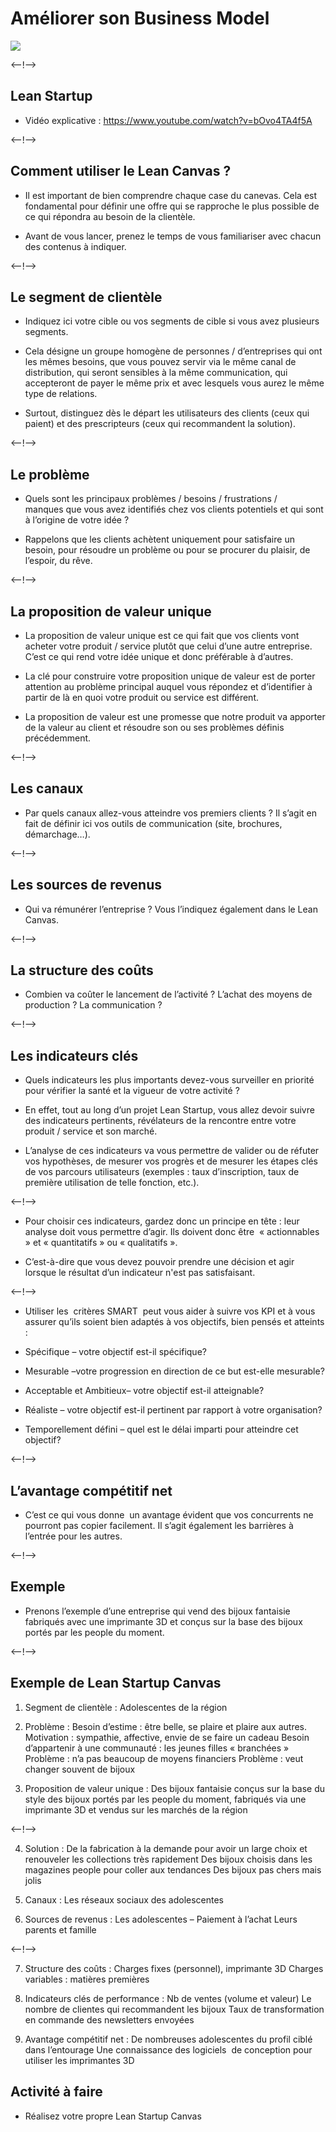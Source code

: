 # Améliorer son Business Model
![](http://douar.tech/dt_assets/session-2/slide-1.png)

<--!-->

## Lean Startup

- Vidéo explicative :  https://www.youtube.com/watch?v=bOvo4TA4f5A

<--!-->

## Comment utiliser le Lean Canvas ?

- Il est important de bien comprendre chaque case du canevas. Cela est fondamental pour définir une offre qui se rapproche le plus possible de ce qui répondra au besoin de la clientèle. 

-  Avant de vous lancer, prenez le temps de vous familiariser avec chacun des contenus à indiquer.

<--!-->

## Le segment de clientèle

- Indiquez ici votre cible ou vos segments de cible si vous avez plusieurs segments. 

- Cela désigne un groupe homogène de personnes / d’entreprises qui ont les mêmes besoins, que vous pouvez servir via le même canal de distribution, qui seront sensibles à la même communication, qui accepteront de payer le même prix et avec lesquels vous aurez le même type de relations.

- Surtout, distinguez dès le départ les utilisateurs des clients (ceux qui paient) et des prescripteurs (ceux qui recommandent la solution). 

<--!-->

## Le problème

- Quels sont les principaux problèmes / besoins / frustrations / manques que vous avez identifiés chez vos clients potentiels et qui sont à l’origine de votre idée ?

- Rappelons que les clients achètent uniquement pour satisfaire un besoin, pour résoudre un problème ou pour se procurer du plaisir, de l’espoir, du rêve.

<--!-->

## La proposition de valeur unique

- La proposition de valeur unique est ce qui fait que vos clients vont acheter votre produit / service plutôt que celui d’une autre entreprise. C’est ce qui rend votre idée unique et donc préférable à d’autres.

- La clé pour construire votre proposition unique de valeur est de porter attention au problème principal auquel vous répondez et d’identifier à partir de là en quoi votre produit ou service est différent.

- La proposition de valeur est une promesse que notre produit va apporter de la valeur au client et résoudre son ou ses problèmes définis précédemment.

<--!-->

## Les canaux

- Par quels canaux allez-vous atteindre vos premiers clients ? Il s’agit en fait de définir ici vos outils de communication (site, brochures, démarchage…).

<--!-->

## Les sources de revenus

- Qui va rémunérer l’entreprise ? Vous l’indiquez également dans le Lean Canvas.

<--!-->

## La structure des coûts

- Combien va coûter le lancement de l’activité ? L’achat des moyens de production ? La communication ?

<--!-->

## Les indicateurs clés

- Quels indicateurs les plus importants devez-vous surveiller en priorité pour vérifier la santé et la vigueur de votre activité ?

- En effet, tout au long d’un projet Lean Startup, vous allez devoir suivre des indicateurs pertinents, révélateurs de la rencontre entre votre produit / service et son marché. 

- L’analyse de ces indicateurs va vous permettre de valider ou de réfuter vos hypothèses, de mesurer vos progrès et de mesurer les étapes clés de vos parcours utilisateurs (exemples : taux d’inscription, taux de première utilisation de telle fonction, etc.).

<--!-->

- Pour choisir ces indicateurs, gardez donc un principe en tête : leur analyse doit vous permettre d’agir. Ils doivent donc être  « actionnables » et « quantitatifs » ou « qualitatifs ». 

- C’est-à-dire que vous devez pouvoir prendre une décision et agir lorsque le résultat d’un indicateur n'est pas satisfaisant.

<--!-->

- Utiliser les  critères SMART  peut vous aider à suivre vos KPI et à vous assurer qu’ils soient bien adaptés à vos objectifs, bien pensés et atteints :

- Spécifique – votre objectif est-il spécifique?
- Mesurable –votre progression en direction de ce but est-elle mesurable?
- Acceptable et Ambitieux– votre objectif est-il atteignable?
- Réaliste – votre objectif est-il pertinent par rapport à votre organisation?
- Temporellement défini – quel est le délai imparti pour atteindre cet objectif?

<--!-->

## L’avantage compétitif net

- C’est ce qui vous donne  un avantage évident que vos concurrents ne pourront pas copier facilement. Il s’agit également les barrières à l’entrée pour les autres.

<--!-->

## Exemple

- Prenons l’exemple d’une entreprise qui vend des bijoux fantaisie fabriqués avec une imprimante 3D et conçus sur la base des bijoux portés par les people du moment. 

<--!-->

## Exemple de Lean Startup Canvas

1) Segment de clientèle : Adolescentes de la région

2) Problème : 
Besoin d’estime : être belle, se plaire et plaire aux autres.
Motivation : sympathie, affective, envie de se faire un cadeau
Besoin d’appartenir à une communauté : les jeunes filles « branchées »
Problème : n’a pas beaucoup de moyens financiers
Problème : veut changer souvent de bijoux

3) Proposition de valeur unique : Des bijoux fantaisie conçus sur la base du style des bijoux portés par les people du moment, fabriqués via une imprimante 3D et vendus sur les marchés de la région

<--!-->

4) Solution : 
De la fabrication à la demande pour avoir un large choix et renouveler les collections très rapidement
Des bijoux choisis dans les magazines people pour coller aux tendances
Des bijoux pas chers mais jolis

5) Canaux : Les réseaux sociaux des adolescentes

6) Sources de revenus : 
Les adolescentes – Paiement à l’achat
Leurs parents et famille

<--!-->

7) Structure des coûts : 
Charges fixes (personnel), imprimante 3D
Charges variables : matières premières

8) Indicateurs clés de performance : 
Nb de ventes (volume et valeur)
Le nombre de clientes qui recommandent les bijoux
Taux de transformation en commande des newsletters envoyées

9) Avantage compétitif net : 
De nombreuses adolescentes du profil ciblé dans l’entourage
Une connaissance des logiciels  de conception pour utiliser les imprimantes 3D

## Activité à faire

- Réalisez votre propre Lean Startup Canvas
